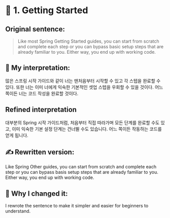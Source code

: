 # 📘 1. Getting Started

## Original sentence:
> Like most Spring Getting Started guides, you can start from scratch and complete each step or you can bypass basic setup steps that are already familiar to you. Either way, you end up with working code.

## 🧠 My interpretation:
많은 스프링 시작 가이드와 같이 너는 맨처음부터 시작할 수 있고 각 스텝을 완료할 수 있다. 또한 너는 이미 너에게 익숙한 기본적인 셋업 스텝을 우회할 수 있을 것이다. 어느쪽이든 너는 코드 작성을 완료할 것이다.

## Refined interpretation
대부분의 Spring 시작 가이드처럼, 처음부터 직접 따라가며 모든 단계를 완료할 수도 있고,
이미 익숙한 기본 설정 단계는 건너뛸 수도 있습니다.
어느 쪽이든 작동하는 코드를 얻게 됩니다.

## ✍️ Rewritten version:
Like Spring Other guides, you can start from scratch and complete each step or you can bypass basis setup steps that are already familiar to you. Either way, you end up with working code.

## 💬 Why I changed it:
I rewrote the sentence to make it simpler and easier for beginners to understand.

